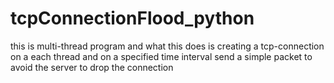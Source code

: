 # tcpConnectionFlood_python
this is multi-thread program and what this does is creating a tcp-connection on a each thread and on a specified time interval send a simple packet to avoid the server to drop the connection
